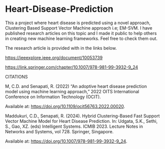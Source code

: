 # Heart-Disease-Prediction
This a project where heart disease is predicted using a novel approach, Clustering Based Support Vector Machine approach i.e; EM-SVM. I have published research articles on this topic and I made it public to help others in creating new machine learning frameworks. Feel free to check them out.

The research article is provided with in the links below.

https://ieeexplore.ieee.org/document/10053739

https://link.springer.com/chapter/10.1007/978-981-99-3932-9_24


CITATIONS

M, C.D. and Senapati, R. (2022) “An adoptive heart disease prediction model using machine learning 
approach,” 2022 OITS International Conference on Information Technology (OCIT). 

Available at: https://doi.org/10.1109/ocit56763.2022.00020.

Maddukuri, C.D., Senapati, R. (2024). Hybrid Clustering-Based Fast Support Vector Machine Model for Heart 
Disease Prediction. In: Udgata, S.K., Sethi, S., Gao, XZ. (eds) Intelligent Systems. ICMIB 2023. Lecture Notes 
in Networks and Systems, vol 728. Springer, Singapore. 

Available at: https://doi.org/10.1007/978-981-99-3932-9_24.
